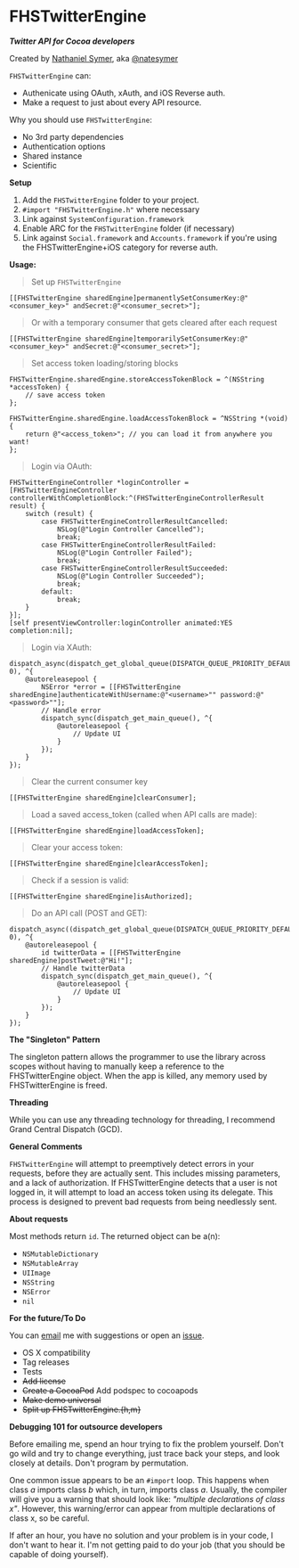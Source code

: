 FHSTwitterEngine
================

***Twitter API for Cocoa developers***

Created by [Nathaniel Symer](mailto:nate@natesymer.com), aka [@natesymer](http://twitter.com/natesymer) 

`FHSTwitterEngine` can:

- Authenicate using OAuth, xAuth, and iOS Reverse auth.
- Make a request to just about every API resource.

Why you should use `FHSTwitterEngine`:

- No 3rd party dependencies
- Authentication options
- Shared instance
- Scientific

**Setup**

1. Add the `FHSTwitterEngine` folder to your project.
2. `#import "FHSTwitterEngine.h"` where necessary
3. Link against `SystemConfiguration.framework`
4. Enable ARC for the `FHSTwitterEngine` folder (if necessary)
5. Link against `Social.framework` and `Accounts.framework` if you're using the FHSTwitterEngine+iOS category for reverse auth.

**Usage:**

> Set up `FHSTwitterEngine`

    [[FHSTwitterEngine sharedEngine]permanentlySetConsumerKey:@"<consumer_key>" andSecret:@"<consumer_secret>"];
> Or with a temporary consumer that gets cleared after each request
 
    [[FHSTwitterEngine sharedEngine]temporarilySetConsumerKey:@"<consumer_key>" andSecret:@"<consumer_secret>"];
         
> Set access token loading/storing blocks

	FHSTwitterEngine.sharedEngine.storeAccessTokenBlock = ^(NSString *accessToken) {
    	// save access token  
    };
    
    FHSTwitterEngine.sharedEngine.loadAccessTokenBlock = ^NSString *(void) {
    	return @"<access_token>"; // you can load it from anywhere you want!
    };
    
> Login via OAuth:

	FHSTwitterEngineController *loginController = [FHSTwitterEngineController controllerWithCompletionBlock:^(FHSTwitterEngineControllerResult result) {
        switch (result) {
            case FHSTwitterEngineControllerResultCancelled:
                NSLog(@"Login Controller Cancelled");
                break;
            case FHSTwitterEngineControllerResultFailed:
                NSLog(@"Login Controller Failed");
                break;
            case FHSTwitterEngineControllerResultSucceeded:
                NSLog(@"Login Controller Succeeded");
                break;
            default:
                break;
        }
    }];
    [self presentViewController:loginController animated:YES completion:nil];
    
> Login via XAuth:
    
    dispatch_async(dispatch_get_global_queue(DISPATCH_QUEUE_PRIORITY_DEFAULT, 0), ^{
    	@autoreleasepool {
    		NSError *error = [[FHSTwitterEngine sharedEngine]authenticateWithUsername:@"<username>"" password:@"<password>""];
        	// Handle error
        	dispatch_sync(dispatch_get_main_queue(), ^{
    			@autoreleasepool {
        			// Update UI
        		}
       		});
    	}
    });
    
> Clear the current consumer key

	[[FHSTwitterEngine sharedEngine]clearConsumer];
	
> Load a saved access_token (called when API calls are made):

    [[FHSTwitterEngine sharedEngine]loadAccessToken];

> Clear your access token:

    [[FHSTwitterEngine sharedEngine]clearAccessToken];

> Check if a session is valid:

    [[FHSTwitterEngine sharedEngine]isAuthorized];
    
> Do an API call (POST and GET):

    dispatch_async((dispatch_get_global_queue(DISPATCH_QUEUE_PRIORITY_DEFAULT, 0), ^{
    	@autoreleasepool {
    		id twitterData = [[FHSTwitterEngine sharedEngine]postTweet:@"Hi!"];
    		// Handle twitterData
    		dispatch_sync(dispatch_get_main_queue(), ^{
    			@autoreleasepool {
        			// Update UI
        		}
       		});
    	}
    });

**The "Singleton" Pattern**

The singleton pattern allows the programmer to use the library across scopes without having to manually keep a reference to the FHSTwitterEngine object. When the app is killed, any memory used by FHSTwitterEngine is freed.

**Threading**

While you can use any threading technology for threading, I recommend Grand Central Dispatch (GCD).

**General Comments**

`FHSTwitterEngine` will attempt to preemptively detect errors in your requests, before they are actually sent. This includes missing parameters, and a lack of authorization. If FHSTwitterEngine detects that a user is not logged in, it will attempt to load an access token using its delegate. This process is designed to prevent bad requests from being needlessly sent.

**About requests**

Most methods return `id`. The returned object can be a(n):

- `NSMutableDictionary`
- `NSMutableArray`
- `UIImage`
- `NSString`
- `NSError`
- `nil`

**For the future/To Do**

You can [email](mailto:nate@natesymer.com) me with suggestions or open an [issue](https://github.com/fhsjaagshs/FHSTwitterEngine/issues).

- OS X compatibility
- Tag releases
- Tests
- <strike>Add license</strike>
- <strike>Create a CocoaPod</strike> Add podspec to cocoapods
- <strike>Make demo universal</strike>
- <strike>Split up FHSTwitterEngine.{h,m}</strike>

**Debugging 101 for outsource developers**

Before emailing me, spend an hour trying to fix the problem yourself. Don't go wild and try to change everything, just trace back your steps, and look closely at details. Don't program by permutation.

One common issue appears to be an `#import` loop. This happens when class *a* imports class *b* which, in turn, imports class *a*. Usually, the compiler will give you a warning that should look like: *"multiple declarations of class x"*. However, this warning/error can appear from multiple declarations of class x, so be careful.

If after an hour, you have no solution and your problem is in your code, I don't want to hear it. I'm not getting paid to do your job (that you should be capable of doing yourself). 

